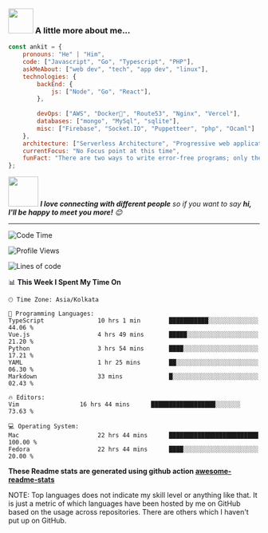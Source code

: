 
### <img src="https://media.giphy.com/media/VgCDAzcKvsR6OM0uWg/giphy.gif" width="50"> A little more about me...  

```javascript
const ankit = {
    pronouns: "He" | "Him",
    code: ["Javascript", "Go", "Typescript", "PHP"],
    askMeAbout: ["web dev", "tech", "app dev", "linux"],
    technologies: {
        backEnd: {
            js: ["Node", "Go", "React"],
        },
   
        devOps: ["AWS", "Docker🐳", "Route53", "Nginx", "Vercel"],
        databases: ["mongo", "MySql", "sqlite"],
        misc: ["Firebase", "Socket.IO", "Puppetteer", "php", "Ocaml"]
    },
    architecture: ["Serverless Architecture", "Progressive web applications", "Single page applications"],
    currentFocus: "No Focus point at this time",
    funFact: "There are two ways to write error-free programs; only the third one works"
};
```

<img src="https://media.giphy.com/media/LnQjpWaON8nhr21vNW/giphy.gif" width="60"> <em><b>I love connecting with different people</b> so if you want to say <b>hi, I'll be happy to meet you more!</b> 😊</em>

---
<!--START_SECTION:waka-->
![Code Time](http://img.shields.io/badge/Code%20Time-2%2C322%20hrs%2017%20mins-blue)

![Profile Views](http://img.shields.io/badge/Profile%20Views-1914-blue)

![Lines of code](https://img.shields.io/badge/From%20Hello%20World%20I%27ve%20Written-4.8%20million%20lines%20of%20code-blue)



📊 **This Week I Spent My Time On** 

```text
🕑︎ Time Zone: Asia/Kolkata

💬 Programming Languages: 
TypeScript               10 hrs 1 min        ███████████░░░░░░░░░░░░░░   44.06 % 
Vue.js                   4 hrs 49 mins       █████░░░░░░░░░░░░░░░░░░░░   21.20 % 
Python                   3 hrs 54 mins       ████░░░░░░░░░░░░░░░░░░░░░   17.21 % 
YAML                     1 hr 25 mins        ██░░░░░░░░░░░░░░░░░░░░░░░   06.30 % 
Markdown                 33 mins             █░░░░░░░░░░░░░░░░░░░░░░░░   02.43 % 

🔥 Editors: 
Vim                 16 hrs 44 mins      ██████████████████░░░░░░░   73.63 % 

💻 Operating System: 
Mac                      22 hrs 44 mins      █████████████████████████   100.00 %
Fedora                   22 hrs 44 mins      ████░░░░░░░░░░░░░░░░░░░░░    20.00 %
```




<!--END_SECTION:waka-->

**These Readme stats are generated using github action [awesome-readme-stats](https://github.com/anmol098/waka-readme-stats)**

NOTE: Top languages does not indicate my skill level or anything like that. It is just a metric of which languages have been hosted by me on GitHub based on the usage across repositories. There are others which I haven't put up on GitHub.
